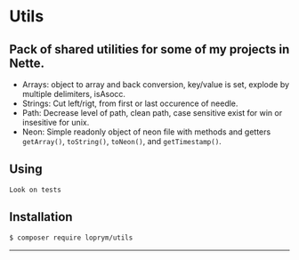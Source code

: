 Utils
=============
Pack of shared utilities for some of my projects in Nette.
------------

- Arrays: object to array and back conversion, key/value is set, explode by multiple delimiters, isAsocc.
- Strings: Cut left/rigt, from first or last occurence of needle.
- Path: Decrease level of path, clean path, case sensitive exist for win or insesitive for unix.
- Neon: Simple readonly object of neon file with methods and getters `getArray()`, `toString()`, `toNeon()`, and `getTimestamp()`.

Using
-----
    Look on tests

Installation
------------

```sh
$ composer require loprym/utils
```
-----


